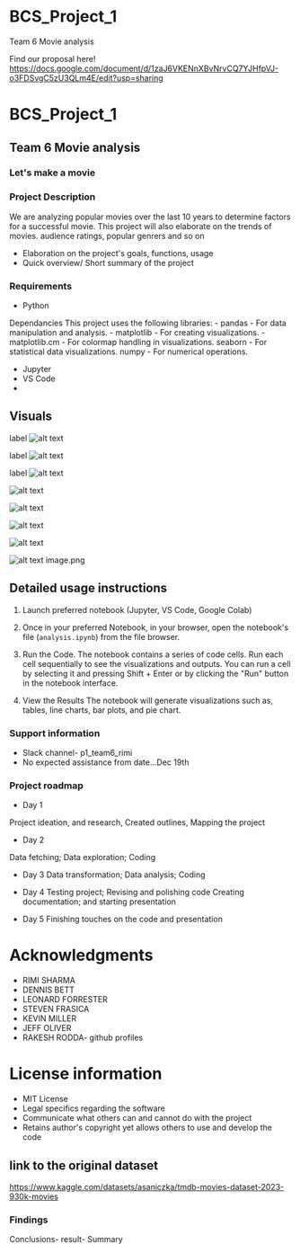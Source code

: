 # BCS_Project_1
Team 6 Movie analysis

Find our proposal here!
https://docs.google.com/document/d/1zaJ6VKENnXBvNrvCQ7YJHfpVJ-o3FDSvgC5zU3QLm4E/edit?usp=sharing


# BCS_Project_1

## Team 6 Movie analysis


### Let's make a movie

### Project Description
We are analyzing popular movies over the last 10 years to determine factors for a successful movie.
This project will also elaborate on the trends of movies. audience ratings, popular genrers and so on
- Elaboration on the project's goals, functions, usage
- Quick overview/ Short summary of the project


### Requirements
- Python

Dependancies
This project uses the following libraries:
    - pandas - For data manipulation and analysis.
    - matplotlib - For creating visualizations.
    - matplotlib.cm - For colormap handling in visualizations.
    seaborn - For statistical data visualizations.
    numpy - For numerical operations.
    
- Jupyter
- VS Code
- 

## Visuals 


label
![alt text](image.png)

label
![alt text](image-1.png)

label
![alt text](image-2.png)

![alt text](image-3.png)

![alt text](image-4.png)

![alt text](image-5.png)

![alt text](image-6.png)


![alt text](image.png)
<img>image.png</img>


## Detailed usage instructions

1. Launch preferred notebook (Jupyter, VS Code, Google Colab)

2. Once in your preferred Notebook, in your browser, open the notebook's file (`analysis.ipynb`) from the file browser.

3. Run the Code.
The notebook contains a series of code cells. Run each cell sequentially to see the visualizations and outputs. You can run a cell by selecting it and pressing Shift + Enter or by clicking the "Run" button in the notebook interface.

4. View the Results
The notebook will generate visualizations such as, tables, line charts, bar plots, and pie chart. 


### Support information 

- Slack channel- p1_team6_rimi
- No expected assistance from date...Dec 19th


### Project roadmap
- Day 1

Project ideation, and research, Created outlines, Mapping the project

- Day 2

Data fetching; Data exploration; Coding

- Day 3
Data transformation; Data analysis; Coding

- Day 4
Testing project; Revising and polishing code Creating documentation; and starting presentation

- Day 5
Finishing touches on the code and presentation



# Acknowledgments
- RIMI SHARMA
- DENNIS BETT
- LEONARD FORRESTER
- STEVEN FRASICA
- KEVIN MILLER 
- JEFF OLIVER
- RAKESH RODDA- github profiles

# License information
- MIT License 
- Legal specifics regarding the software
- Communicate what others can and cannot do with the project
- Retains author's copyright yet allows others to use and develop the code

## link to the original dataset
https://www.kaggle.com/datasets/asaniczka/tmdb-movies-dataset-2023-930k-movies

### Findings
Conclusions- result- Summary


























